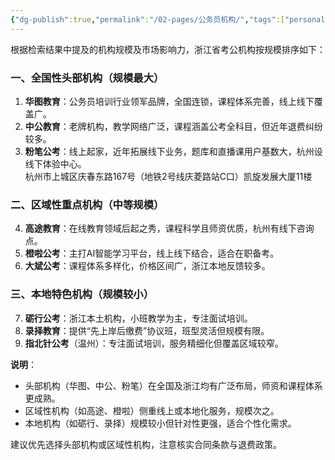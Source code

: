 ```yaml
---
{"dg-publish":true,"permalink":"/02-pages/公务员机构/","tags":["personal/blog","personal/公务员"]}
---
```


根据检索结果中提及的机构规模及市场影响力，浙江省考公机构按规模排序如下：  

### 一、全国性头部机构（规模最大）  
1. **华图教育**：公务员培训行业领军品牌，全国连锁，课程体系完善，线上线下覆盖广。  
2. **中公教育**：老牌机构，教学网络广泛，课程涵盖公考全科目，但近年退费纠纷较多。  
3. **粉笔公考**：线上起家，近年拓展线下业务，题库和直播课用户基数大，杭州设线下体验中心。  
	杭州市上城区庆春东路167号（地铁2号线庆菱路站C口）凯旋发展大厦11楼

### 二、区域性重点机构（中等规模）  
4. **高途教育**：在线教育领域后起之秀，课程科学且师资优质，杭州有线下咨询点。  
5. **橙啦公考**：主打AI智能学习平台，线上线下结合，适合在职备考。  
6. **大斌公考**：课程体系多样化，价格区间广，浙江本地反馈较多。  

### 三、本地特色机构（规模较小）  
7. **砺行公考**：浙江本土机构，小班教学为主，专注面试培训。  
8. **录择教育**：提供“先上岸后缴费”协议班，班型灵活但规模有限。  
9. **指北针公考**（温州）：专注面试培训，服务精细化但覆盖区域较窄。  

**说明**：  
- 头部机构（华图、中公、粉笔）在全国及浙江均有广泛布局，师资和课程体系更成熟。  
- 区域性机构（如高途、橙啦）侧重线上或本地化服务，规模次之。  
- 本地机构（如砺行、录择）规模较小但针对性更强，适合个性化需求。  

建议优先选择头部机构或区域性机构，注意核实合同条款与退费政策。